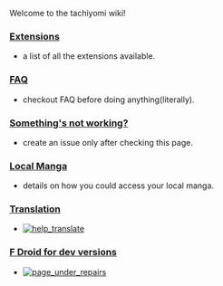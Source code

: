 Welcome to the tachiyomi wiki!

### [Extensions](Extensions)
   - a list of all the extensions available.
### [FAQ](FAQ)
   - checkout FAQ before doing anything(literally).
### [Something's not working?](Source-Problems)
   - create an issue only after checking this page.
### [Local Manga](Local-Manga)
   - details on how you could access your local manga.
### [Translation](Translation)
   - [![help_translate](https://img.shields.io/badge/help-translate-blue.svg)](../Translation)
### [F Droid for dev versions](F-Droid-for-dev-versions)
   - [![page_under_repairs](https://img.shields.io/badge/repairing-stuff-lightgrey.svg)](F-Droid-for-dev-versions)
